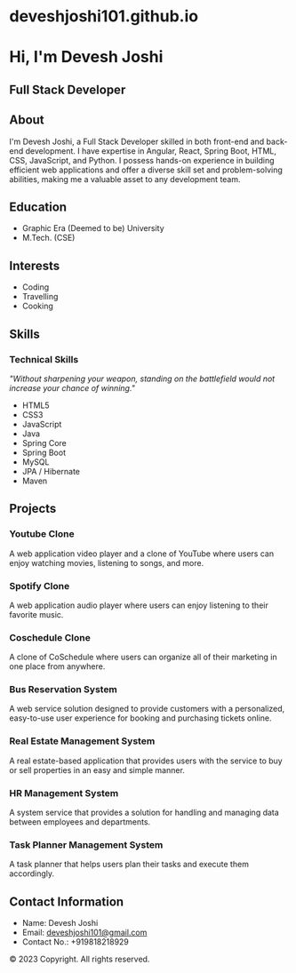 # deveshjoshi101.github.io
# Hi, I'm Devesh Joshi

## Full Stack Developer

## About
I'm Devesh Joshi, a Full Stack Developer skilled in both front-end and back-end development. I have expertise in Angular, React, Spring Boot, HTML, CSS, JavaScript, and Python. I possess hands-on experience in building efficient web applications and offer a diverse skill set and problem-solving abilities, making me a valuable asset to any development team.

## Education
- Graphic Era (Deemed to be) University
- M.Tech. (CSE)

## Interests
- Coding
- Travelling
- Cooking

## Skills
### Technical Skills
_"Without sharpening your weapon, standing on the battlefield would not increase your chance of winning."_

- HTML5
- CSS3
- JavaScript
- Java
- Spring Core
- Spring Boot
- MySQL
- JPA / Hibernate
- Maven

## Projects

### Youtube Clone
A web application video player and a clone of YouTube where users can enjoy watching movies, listening to songs, and more.

### Spotify Clone
A web application audio player where users can enjoy listening to their favorite music.

### Coschedule Clone
A clone of CoSchedule where users can organize all of their marketing in one place from anywhere.

### Bus Reservation System
A web service solution designed to provide customers with a personalized, easy-to-use user experience for booking and purchasing tickets online.

### Real Estate Management System
A real estate-based application that provides users with the service to buy or sell properties in an easy and simple manner.

### HR Management System
A system service that provides a solution for handling and managing data between employees and departments.

### Task Planner Management System
A task planner that helps users plan their tasks and execute them accordingly.

## Contact Information
- Name: Devesh Joshi
- Email: deveshjoshi101@gmail.com
- Contact No.: +919818218929

© 2023 Copyright. All rights reserved.
